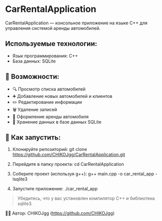 CarRentalApplication
=====================

CarRentalApplication — консольное приложение на языке C++ для управления системой аренды автомобилей. 


Используемые технологии:
--------------------------
- Язык программирования: C++
- База данных: SQLite

📌 Возможности:
---------------
- 🔍 Просмотр списка автомобилей
- ➕ Добавление новых автомобилей и клиентов
- ✏️ Редактирование информации
- 🗑️ Удаление записей
- 🚗 Оформление аренды автомобиля
- 💾 Хранение данных в базе данных SQLite

🏁 Как запустить:
-----------------
1. Клонируйте репозиторий:
   git clone https://github.com/CHIKOJgg/CarRentalApplication.git

2. Перейдите в папку проекта:
   cd CarRentalApplication

3. Соберите проект (используя g++):
   g++ main.cpp -o car_rental_app -lsqlite3

4. Запустите приложение:
   ./car_rental_app

> Убедитесь, что у вас установлен компилятор C++ и библиотека sqlite3.

👨‍💻 Автор: CHIKOJgg (https://github.com/CHIKOJgg)
